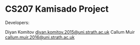 CS207 Kamisado Project
====
Developers:

Diyan Komitov diyan.komitov.2015@uni.strath.ac.uk
Callum Muir callum.muir.2016@uni.strath.ac.uk
